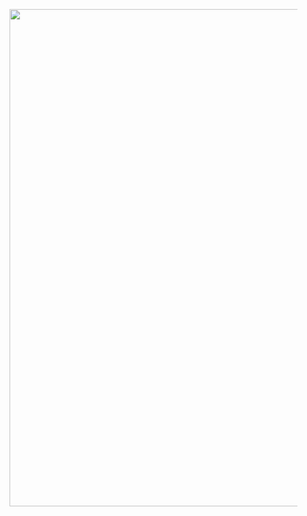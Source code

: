 <a class="imgpopup" href="/sites/default/files/china_cloud_hosting2.jpg"><img src="/sites/default/files/china_cloud_hosting2.jpg" width="1200" height="871"></a>